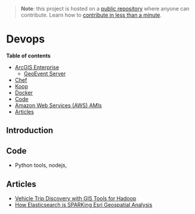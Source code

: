 > **Note**: this project is hosted on a [public repository](https://github.com/hhkaos/awesome-arcgis) where anyone can contribute. Learn how to [contribute in less than a minute](https://github.com/hhkaos/awesome-arcgis/blob/master/CONTRIBUTING.md#contributions).

# Devops
<!-- START doctoc generated TOC please keep comment here to allow auto update -->
<!-- DON'T EDIT THIS SECTION, INSTEAD RE-RUN doctoc TO UPDATE -->
**Table of contents**

- [ArcGIS Enterprise](#arcgis-enterprise)
  - [GeoEvent Server](#geoevent-server)
- [Chef](#chef)
- [Koop](#koop)
- [Docker](#docker)
- [Code](#code)
- [Amazon Web Services (AWS) AMIs](#amazon-web-services-aws-amis)
- [Articles](#articles)

<!-- END doctoc generated TOC please keep comment here to allow auto update -->

## Introduction

## Code

* Python tools, nodejs,

## Articles

* [Vehicle Trip Discovery with GIS Tools for Hadoop](https://blogs.esri.com/esri/arcgis/2013/08/09/vehicle-trip-discovery-with-gis-tools-for-hadoop/)
* [How Elasticsearch is SPARKing Esri Geospatial Analysis](https://www.elastic.co/elasticon/tour/2015/los-angeles/how-elasticsearch-is-sparking-our-geospatial-analysis-an-esri-story)
